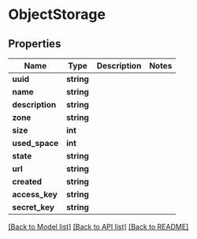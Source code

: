 # ObjectStorage

## Properties
Name | Type | Description | Notes
------------ | ------------- | ------------- | -------------
**uuid** | **string**|  |
**name** | **string** |  |
**description** | **string** |  |
**zone** | **string** |  |
**size** | **int** |  |
**used_space** | **int** |  |
**state** | **string** |  |
**url** | **string** |  |
**created** | **string** |  |
**access_key** | **string** |  |
**secret_key** | **string** |  |

[[Back to Model list]](../../README.md#documentation-of-the-models) [[Back to API list]](../../README.md#documentation) [[Back to README]](../../README.md)
